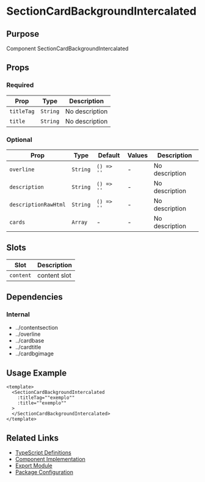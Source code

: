 # SectionCardBackgroundIntercalated

## Purpose

Component SectionCardBackgroundIntercalated

## Props

### Required

| Prop       | Type     | Description    |
| ---------- | -------- | -------------- |
| `titleTag` | `String` | No description |
| `title`    | `String` | No description |

### Optional

| Prop                 | Type     | Default    | Values | Description    |
| -------------------- | -------- | ---------- | ------ | -------------- |
| `overline`           | `String` | `() => ''` | -      | No description |
| `description`        | `String` | `() => ''` | -      | No description |
| `descriptionRawHtml` | `String` | `() => ''` | -      | No description |
| `cards`              | `Array`  | -          | -      | No description |

## Slots

| Slot      | Description  |
| --------- | ------------ |
| `content` | content slot |

## Dependencies

### Internal

- ../contentsection
- ../overline
- ../cardbase
- ../cardtitle
- ../cardbgimage

## Usage Example

```vue
<template>
  <SectionCardBackgroundIntercalated
    :titleTag=""exemplo""
    :title=""exemplo""
  >
  </SectionCardBackgroundIntercalated>
</template>
```

## Related Links

- [TypeScript Definitions](./SectionCardBackgroundIntercalated.d.ts)
- [Component Implementation](./SectionCardBackgroundIntercalated.vue)
- [Export Module](./sectioncardbackgroundintercalated.js)
- [Package Configuration](./package.json)
